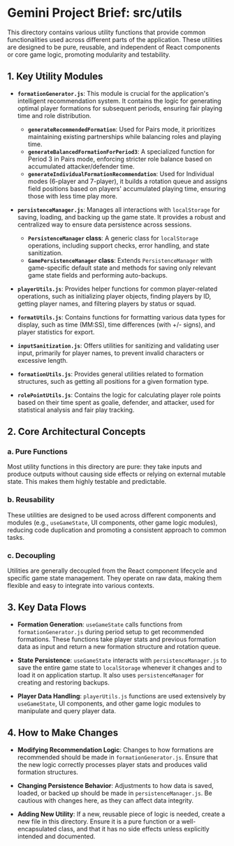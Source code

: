 # Gemini Project Brief: src/utils

This directory contains various utility functions that provide common functionalities used across different parts of the application. These utilities are designed to be pure, reusable, and independent of React components or core game logic, promoting modularity and testability.

## 1. Key Utility Modules

- **`formationGenerator.js`**: This module is crucial for the application's intelligent recommendation system. It contains the logic for generating optimal player formations for subsequent periods, ensuring fair playing time and role distribution.
  - **`generateRecommendedFormation`**: Used for Pairs mode, it prioritizes maintaining existing partnerships while balancing roles and playing time.
  - **`generateBalancedFormationForPeriod3`**: A specialized function for Period 3 in Pairs mode, enforcing stricter role balance based on accumulated attacker/defender time.
  - **`generateIndividualFormationRecommendation`**: Used for Individual modes (6-player and 7-player), it builds a rotation queue and assigns field positions based on players' accumulated playing time, ensuring those with less time play more.

- **`persistenceManager.js`**: Manages all interactions with `localStorage` for saving, loading, and backing up the game state. It provides a robust and centralized way to ensure data persistence across sessions.
  - **`PersistenceManager` class**: A generic class for `localStorage` operations, including support checks, error handling, and state sanitization.
  - **`GamePersistenceManager` class**: Extends `PersistenceManager` with game-specific default state and methods for saving only relevant game state fields and performing auto-backups.

- **`playerUtils.js`**: Provides helper functions for common player-related operations, such as initializing player objects, finding players by ID, getting player names, and filtering players by status or squad.

- **`formatUtils.js`**: Contains functions for formatting various data types for display, such as time (MM:SS), time differences (with +/- signs), and player statistics for export.

- **`inputSanitization.js`**: Offers utilities for sanitizing and validating user input, primarily for player names, to prevent invalid characters or excessive length.

- **`formationUtils.js`**: Provides general utilities related to formation structures, such as getting all positions for a given formation type.

- **`rolePointUtils.js`**: Contains the logic for calculating player role points based on their time spent as goalie, defender, and attacker, used for statistical analysis and fair play tracking.

## 2. Core Architectural Concepts

### a. Pure Functions
Most utility functions in this directory are pure: they take inputs and produce outputs without causing side effects or relying on external mutable state. This makes them highly testable and predictable.

### b. Reusability
These utilities are designed to be used across different components and modules (e.g., `useGameState`, UI components, other game logic modules), reducing code duplication and promoting a consistent approach to common tasks.

### c. Decoupling
Utilities are generally decoupled from the React component lifecycle and specific game state management. They operate on raw data, making them flexible and easy to integrate into various contexts.

## 3. Key Data Flows

- **Formation Generation**: `useGameState` calls functions from `formationGenerator.js` during period setup to get recommended formations. These functions take player stats and previous formation data as input and return a new formation structure and rotation queue.

- **State Persistence**: `useGameState` interacts with `persistenceManager.js` to save the entire game state to `localStorage` whenever it changes and to load it on application startup. It also uses `persistenceManager` for creating and restoring backups.

- **Player Data Handling**: `playerUtils.js` functions are used extensively by `useGameState`, UI components, and other game logic modules to manipulate and query player data.

## 4. How to Make Changes

- **Modifying Recommendation Logic**: Changes to how formations are recommended should be made in `formationGenerator.js`. Ensure that the new logic correctly processes player stats and produces valid formation structures.

- **Changing Persistence Behavior**: Adjustments to how data is saved, loaded, or backed up should be made in `persistenceManager.js`. Be cautious with changes here, as they can affect data integrity.

- **Adding New Utility**: If a new, reusable piece of logic is needed, create a new file in this directory. Ensure it is a pure function or a well-encapsulated class, and that it has no side effects unless explicitly intended and documented.